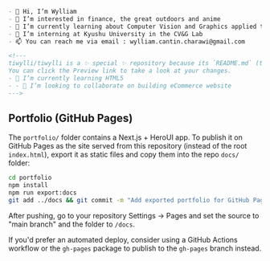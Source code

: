 ```markdown
- 👋 Hi, I’m Wylliam
- 👀 I’m interested in finance, the great outdoors and anime
- 🌱 I’m currently learning about Computer Vision and Graphics applied to 3D Reconstruction
- 💞️ I’m interning at Kyushu University in the CV&G Lab
- 📫 You can reach me via email : wylliam.cantin.charawi@gmail.com

<!---
tiwylli/tiwylli is a ✨ special ✨ repository because its `README.md` (this file) appears on your GitHub profile.
You can click the Preview link to take a look at your changes.
- 🌱 I’m currently learning HTML5
- - 💞️ I’m looking to collaborate on building eCommerce website
--->

```

## Portfolio (GitHub Pages)

The `portfolio/` folder contains a Next.js + HeroUI app. To publish it on GitHub Pages as the site served from this repository (instead of the root `index.html`), export it as static files and copy them into the repo `docs/` folder:

```bash
cd portfolio
npm install
npm run export:docs
git add ../docs && git commit -m "Add exported portfolio for GitHub Pages" && git push
```

After pushing, go to your repository Settings -> Pages and set the source to "main branch" and the folder to `/docs`.

If you'd prefer an automated deploy, consider using a GitHub Actions workflow or the `gh-pages` package to publish to the `gh-pages` branch instead.
